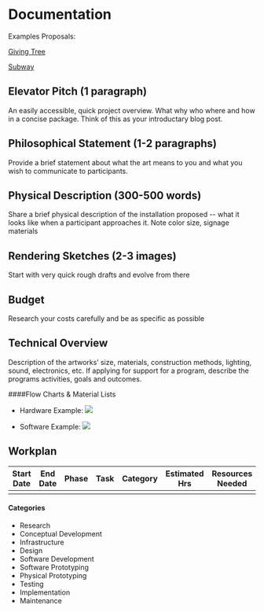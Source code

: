 # Documentation

Examples Proposals:

[Giving Tree](https://dl.dropboxusercontent.com/u/57158100/The%20Giving%20Tree%20-%20Burning%20Man%202007%20%28sans%20budget%29.pdf)

[Subway](https://dl.dropboxusercontent.com/u/57158100/Subway%20-%20Burning%20Man%202010.pdf)

## Elevator Pitch (1 paragraph)
An easily accessible, quick project overview.  What why who where and how in a concise package. Think of this as your introductary blog post.

## Philosophical Statement (1-2 paragraphs)
Provide a brief statement about what the art means to you and what you wish to communicate to participants.

## Physical Description (300-500 words)
Share a brief physical description of the installation proposed -- what it looks like when a participant approaches it.  Note color size, signage materials  

## Rendering Sketches (2-3 images)
Start with very quick rough drafts and evolve from there

## Budget
Research your costs carefully and be as specific as possible

## Technical Overview
Description of the artworks’ size, materials, construction methods, lighting, sound, electronics, etc. If applying for support for a program, describe the programs activities, goals and outcomes.

####Flow Charts & Material Lists
* Hardware
Example:
![ ](img/hardware_example.jpg)

* Software
Example:
![ ](img/software_example.jpg)

## Workplan
| Start Date | End Date | Phase | Task | Category | Estimated Hrs | Resources Needed | Notes |
|------------|----------|-------|------|----------|---------------|------------------|-------|
||||||||||

#### Categories
* Research
* Conceptual Development
* Infrastructure
* Design
* Software Development
* Software Prototyping
* Physical Prototyping
* Testing
* Implementation
* Maintenance
